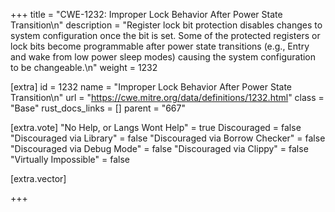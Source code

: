 +++
title = "CWE-1232: Improper Lock Behavior After Power State Transition\n"
description = "Register lock bit protection disables changes to system configuration once the bit is set. Some of the protected registers or lock bits become programmable after power state transitions (e.g., Entry and wake from low power sleep modes) causing the system configuration to be changeable.\n"
weight = 1232

[extra]
id = 1232
name = "Improper Lock Behavior After Power State Transition\n"
url = "https://cwe.mitre.org/data/definitions/1232.html"
class = "Base"
rust_docs_links = []
parent = "667"

[extra.vote]
"No Help, or Langs Wont Help" = true
Discouraged = false
"Discouraged via Library" = false
"Discouraged via Borrow Checker" = false
"Discouraged via Debug Mode" = false
"Discouraged via Clippy" = false
"Virtually Impossible" = false

[extra.vector]

+++